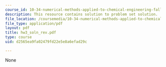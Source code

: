 ```yaml
---
course_id: 10-34-numerical-methods-applied-to-chemical-engineering-fall-2005
description: This resource contains solution to problem set solution.
file_location: /coursemedia/10-34-numerical-methods-applied-to-chemical-engineering-fall-2005/d2565ea9fa02479fd22e5e8a6efad29c_hw3_soln_rev.pdf
file_type: application/pdf
layout: pdf
title: hw3_soln_rev.pdf
type: course
uid: d2565ea9fa02479fd22e5e8a6efad29c

---
```

None